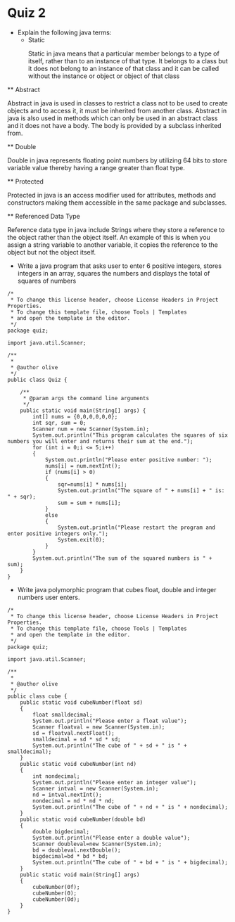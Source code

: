 # Quiz 2

* Explain the following java terms:
    * Static
        <p>Static in java means that a particular member belongs to a type of itself, rather than to an instance of that type. It belongs to a class but it does not belong to an instance of that class and it can be called without the instance or object or object of that class</p>
** Abstract
<p>Abstract in java is used in classes to restrict a class not to be used to create objects and to access it, it must be inherited from another class. Abstract in java is also used in methods which can only be used in an abstract class and it does not have a body. The body is provided by a subclass inherited from.</p>
** Double
<p>Double in java represents floating point numbers by utilizing 64 bits to store variable value thereby having a range greater than float type.</p>
** Protected
<p>Protected in java is an access modifier used for attributes, methods and constructors making them accessible in the same package and subclasses.</p>
** Referenced Data Type
<p>Reference data type in java include Strings where they store a reference to the object rather than the object itself. An example of this is when you assign a string variable to another variable, it copies the reference to the object but not the object itself.</p>

* Write a java program that asks user to enter 6 positive integers,  stores integers in an array, squares the numbers and displays the total of squares of numbers
```
/*
 * To change this license header, choose License Headers in Project Properties.
 * To change this template file, choose Tools | Templates
 * and open the template in the editor.
 */
package quiz;

import java.util.Scanner;

/**
 *
 * @author olive
 */
public class Quiz {

    /**
     * @param args the command line arguments
     */
    public static void main(String[] args) {
        int[] nums = {0,0,0,0,0,0};
        int sqr, sum = 0;
        Scanner num = new Scanner(System.in);
        System.out.println("This program calculates the squares of six numbers you will enter and returns their sum at the end.");
        for (int i = 0;i <= 5;i++)
        {
            System.out.println("Please enter positive number: ");
            nums[i] = num.nextInt();
            if (nums[i] > 0)
            {
                sqr=nums[i] * nums[i];
                System.out.println("The square of " + nums[i] + " is: " + sqr);
                sum = sum + nums[i];
            }
            else
            {
                System.out.println("Please restart the program and enter positive integers only.");
                System.exit(0);
            }
        }
        System.out.println("The sum of the squared numbers is " + sum);
    }
}
```

* Write java polymorphic program that cubes float, double and integer numbers user enters.
```
/*
 * To change this license header, choose License Headers in Project Properties.
 * To change this template file, choose Tools | Templates
 * and open the template in the editor.
 */
package quiz;

import java.util.Scanner;

/**
 *
 * @author olive
 */
public class cube {
    public static void cubeNumber(float sd)
    {
        float smalldecimal;
        System.out.println("Please enter a float value");
        Scanner floatval = new Scanner(System.in);
        sd = floatval.nextFloat();
        smalldecimal = sd * sd * sd;
        System.out.println("The cube of " + sd + " is " + smalldecimal);
    }
    public static void cubeNumber(int nd)
    {
        int nondecimal;
        System.out.println("Please enter an integer value");
        Scanner intval = new Scanner(System.in);
        nd = intval.nextInt();
        nondecimal = nd * nd * nd;
        System.out.println("The cube of " + nd + " is " + nondecimal);
    }
    public static void cubeNumber(double bd)
    {
        double bigdecimal;
        System.out.println("Please enter a double value");
        Scanner doubleval=new Scanner(System.in);
        bd = doubleval.nextDouble();
        bigdecimal=bd * bd * bd;
        System.out.println("The cube of " + bd + " is " + bigdecimal);
    }
    public static void main(String[] args)
    {
        cubeNumber(0f);
        cubeNumber(0);
        cubeNumber(0d);
    }
}
```
